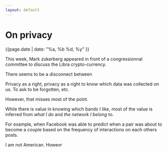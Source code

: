 ```yaml
---
layout: default
---
```


# On privacy

{{page.date | date: "%a, %b %d, %y" }}

This week, Mark zukerberg appeared in front of a congressionnal committee to discuss the Libra crypto-currency. 

There seems to be a disconnect between 

Privacy as a right, privacy as a right to know which data was collected on us. To ask to be forgotten, etc. 

However, that misses most of the point. 

While there is value in knowing which bands I like, most of the value is inferred from *what I do* and *the network I belong* to.

For example, when Facebook was able to predict when a pair was about to become a couple based on the frequency of interactions on each others posts. 

I am not American. Howevr 
